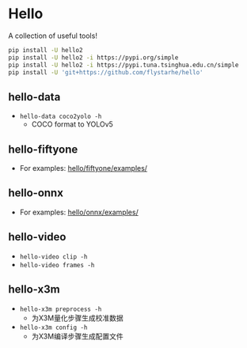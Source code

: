 # Hello
A collection of useful tools!

```sh
pip install -U hello2
pip install -U hello2 -i https://pypi.org/simple
pip install -U hello2 -i https://pypi.tuna.tsinghua.edu.cn/simple
pip install -U 'git+https://github.com/flystarhe/hello'
```

## hello-data
- `hello-data coco2yolo -h`
    - COCO format to YOLOv5

## hello-fiftyone
- For examples: [hello/fiftyone/examples/](https://github.com/flystarhe/hello/blob/main/hello/fiftyone/examples)

## hello-onnx
- For examples: [hello/onnx/examples/](https://github.com/flystarhe/hello/tree/main/hello/onnx/examples)

## hello-video
- `hello-video clip -h`
- `hello-video frames -h`

## hello-x3m
- `hello-x3m preprocess -h`
    - 为X3M量化步骤生成校准数据
- `hello-x3m config -h`
    - 为X3M编译步骤生成配置文件
